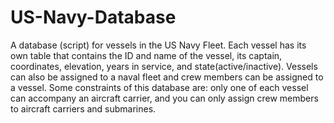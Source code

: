 # US-Navy-Database
A database (script) for vessels in the US Navy Fleet. Each vessel has its own table that contains the ID and name of the vessel, its captain, coordinates, elevation, years in service, and state(active/inactive). Vessels can also be assigned to a naval fleet and crew members can be assigned to a vessel. Some constraints of this database are: only one of each vessel can accompany an aircraft carrier, and you can only assign crew members to aircraft carriers and submarines.
